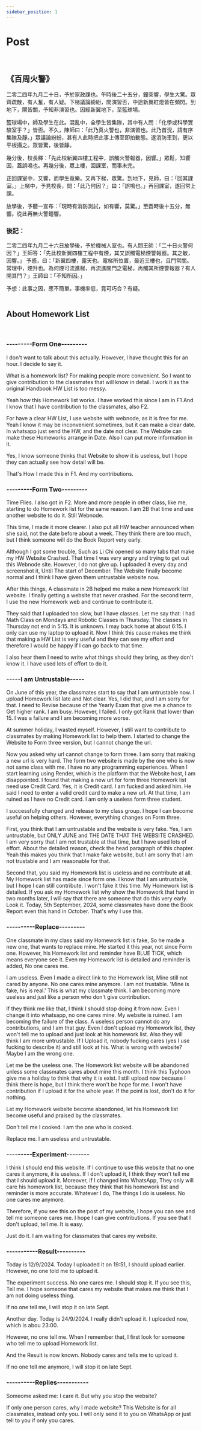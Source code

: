 ```yaml
---
sidebar_position: 1
---
```


# Post
<br/>
<h2>《百周火警》</h2>
二零二四年九月二十日，予於家政課也。午時後二十五分，鐘突響，學生大驚。眾齊疏散，有人奮，有人疑。下梯議論紛紛，問演習否，中途新翼紅燈皆在頻閃。到地下，閘皆關，予知非演習也。因經新翼地下，至籃球場。

籃球場中，師及學生在此。混亂中，全學生皆集隊，其中有人問：「化學或科學實驗室乎？」皆否。不久，陳師曰：「此乃真火警也，非演習也。此乃首況，請有序集隊及靜。」眾議論紛紛，甚有人此時把此事上傳至即拍動態。遂消防車到，更以平板攝之。眾皆驚，後皆靜。

幾分後，校長釋：「先此校新翼四樓工程中，誤觸火警報器，因響。」眾鬆，知響因，蓋誤鳴也。再幾分後，眾上樓，回課室，而事未完。
	
正回課室中，又響，而學生竟樂。又再下梯，眾驚。到地下，見師，曰：「回其課室。」上梯中，予見校長，問：「此乃何因？」曰：「誤鳴也。」再回課室，遂回常上課。

放學後，予聽一宣布：「現時有消防測試，如有響，莫驚。」至酉時後十五分，無響。從此再無火警鐘響。
<br/>
<h3>後記：</h3>
二零二四年九月二十六日放學後，予於機械人室也。有人問王師：「二十日火警何因？」王師答：「先此校新翼四樓工程中有煙，其又誤觸電梯煙警報器。其之敏，因響。」  予惑，曰：「新翼四樓，露天也。電梯所位置，最近三樓也，且門常關。常理中，煙升也。為何煙可流進梯，再流進關門之電梯，再觸其所煙警報器？有人開其門？」王師曰：「不知所因。」

予想：此事之因，應不簡單。事機率低，竟可巧合？有疑。
<br/>
<br/>
<h2>About Homework List</h2>
<br/>
<h3>---------Form One---------</h3>
I don't want to talk about this actually. However, I have thought this for an hour. I decide to say it.

What is a homework list? For making people more convenient. So I want to give contribution to the classmates that will know in detail. I work it as the original Handbook HW List is too messy.

Yeah how this Homework list works. I have worked this since I am in F1 And I know that I have contribution to the classmates, also F2.

For have a clear HW List, I use website with webnode, as it is free for me. Yeah I know it may be inconvenient sometimes, but it can make a clear date. In whatsapp just send the HW, and the date not clear. The Website can make these Homeworks arrange in Date. Also I can put more information in it. 

Yes, I know someone thinks that Website to show it is useless, but I hope they can actually see how detail will be.

That's How I made this in F1. And my contributions.
<br/>
<h3>---------Form Two---------</h3>
Time Flies. I also got in F2. More and more people in other class, like me, starting to do Homework list for the same reason. I am 2B that time and use another website to do it. Still Webnode.

This time, I made it more clearer. I also put all HW teacher announced when she said, not the date before about a week. They think there are too much, but I think someone will do the Book Report very early.

Although I got some trouble, Such as Li Chi opened so many tabs that make my HW Website Crashed. That time I was very angry and trying to get out this Webnode site. However, I do not give up. I uploaded it every day and screenshot it, Until The start of December. The Website finally become normal and I think I have given them untrustable website now.

After this things, A classmate in 2B helped me make a new Homework list website. I finally getting a website that never crashed. For the second term, I use the new Homework web and continue to contribute it. 

They said that I uploaded too slow, but I have classes. Let me say that: I had Math Class on Mondays and Robotic Classes in Thursday. The classes in Thursday not end in 5:15. It is unknown. I may back home at about 6:15. I only can use my laptop to upload it. Now I think this cause makes me think that making a HW List is very useful and they can see my effort and therefore I would be happy if I can go back to that time. 

I also hear them I need to write what things should they bring, as they don't know it. I have used lots of effort to do it.
<br/>
<h3>-----I am Untrustable-----</h3>
On June of this year, the classmates start to say that I am untrustable now. I upload Homework list late and Not clear. Yes, I did that, and I am sorry for that. I need to Revise because of the Yearly Exam that give me a chance to Get higher rank. I am busy. However, I failed. I only got Rank that lower than 15. I was a failure and I am becoming more worse. 

At summer holiday, I wasted myself. However, I still want to contribute to classmates by making Homework list to help them. I started to change the Website to Form three version, but I cannot change the url. 

Now you asked why url cannot change to form three. I am sorry that making a new url is very hard. The form two website is made by the one who is now not same class with me. I have no any programming experiences. When I start learning using Render, which is the platform that the Website host, I am disappointed. I found that making a new url for form three Homework list need use Credit Card. Yes, it is Credit card. I am fucked and asked him. He said I need to enter a valid credit card to make a new url. At that time, I am ruined as I have no Credit card. I am only a useless form three student.

I successfully changed and release to my class group. I hope I can become useful on helping others. However, everything changes on Form three.

First, you think that I am untrustable and the website is very fake. Yes, I am untrustable, but ONLY JUNE and THE DATE THAT THE WEBSITE CRASHED. I am very sorry that I am not trustable at that time, but I have used lots of effort. About the detailed reason, check the head paragraph of this chapter. Yeah this makes you think that I make fake website, but I am sorry that I am not trustable and I am reasonable for that.

Second that, you said my Homework list is useless and no contribute at all. My Homework list has made since form one. I know that I am untrustable, but I hope I can still contribute. I won't fake it this time. My Homework list is detailed. If you ask my Homework list why show the Homework that hand in two months later, I will say that there are someone that do this very early. Look it. Today, 5th September, 2024, some classmates have done the Book Report even this hand in October. That's why I use this. 
<br/>
<h3>----------Replace---------</h3>
One classmate in my class said my Homework list is fake, So he made a new one, that wants to replace mine. He started it this year, not since Form one. However, his Homework list and reminder have BLUE TICK, which means everyone see it. Even my Homework list is detailed and reminder is added, No one cares me.

I am useless. Even I made a direct link to the Homework list, Mine still not cared by anyone. No one cares mine anymore. I am not trustable. 'Mine is fake, his is real.' This is what my classmate think. I am becoming more useless and just like a person who don't give contribution. 

If they think me like that, I think I should stop doing it from now. Even I change it into whatsapp, no one cares mine. My website is ruined. I am becoming the failure of the class. A useless person cannot do any contributions, and I am that guy. Even I don't upload my Homework list, they won't tell me to upload and just look at his homework list. Also they will think I am more untrustable. If I Upload it, nobody fucking cares (yes I use fucking to describe it) and still look at his. What is wrong with website? Maybe I am the wrong one.

Let me be the useless one. The Homework list website will be abandoned unless some classmates cares about mine this month. I think this Typhoon give me a holiday to think that why it is exist. I still upload now because I think there is hope, but I think there won't be hope for me. I won't have contribution if I upload it for the whole year. If the point is lost, don't do it for nothing.

Let my Homework website become abandoned, let his Homework list become useful and praised by the classmates.

Don't tell me I cooked. I am the one who is cooked. 

Replace me. I am useless and untrustable.
<br/>
<h3>---------Experiment--------</h3>
I think I should end this website. If I continue to use this website that no one cares it anymore, it is useless. If I don't upload it, I think they won't tell me that I should upload it. Moreover, if I changed into WhatsApp, They only will care his homework list, because they think that his homework list and reminder is more accurate. Whatever I do, The things I do is useless. No one cares me anymore.

Therefore, if you see this on the post of my website, I hope you can see and tell me someone cares me. I hope I can give contributions. If you see that I don't upload, tell me. It is easy.

Just do it. I am waiting for classmates that cares my website.
<br/>
<h3>-----------Result----------</h3>
Today is 12/9/2024. Today I uploaded it on 19:51, I should upload earlier. However, no one told me to upload it.

The experiment success. No one cares me. I should stop it. If you see this, Tell me. I hope someone that cares my website that makes me think that I am not doing useless thing.

If no one tell me, I will stop it on late Sept.

Another day. Today is 24/9/2024. I really didn't upload it. I uploaded now, which is abou 23:00.

However, no one tell me. When I remember that, I first look for someone who tell me to upload Homework list. 

And the Result is now known. Nobody cares and tells me to upload it.

If no one tell me anymore, I will stop it on late Sept.

<h3>----------Replies-----------</h3> 
Someome asked me: I care it. But why you stop the website?

If only one person cares, why I made website? This Website is for all classmates, instead only you.
I will only send it to you on WhatsApp or just tell to you if only you cares. 

